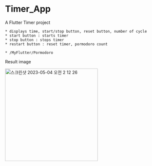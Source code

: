 # Timer_App


A Flutter Timer project
    
    * displays time, start/stop button, reset button, number of cycle
    * start button : starts timer
    * stop button : stops timer
    * restart button : reset timer, pormodoro count

    * /MyFlutter/Pormodoro

Result image

<img width="304" alt="스크린샷 2023-05-04 오전 2 12 26" src="https://github.com/bladnoch/Timer_App/assets/112937442/75d5d96b-29c7-4761-b170-b8ca91ee088a">


